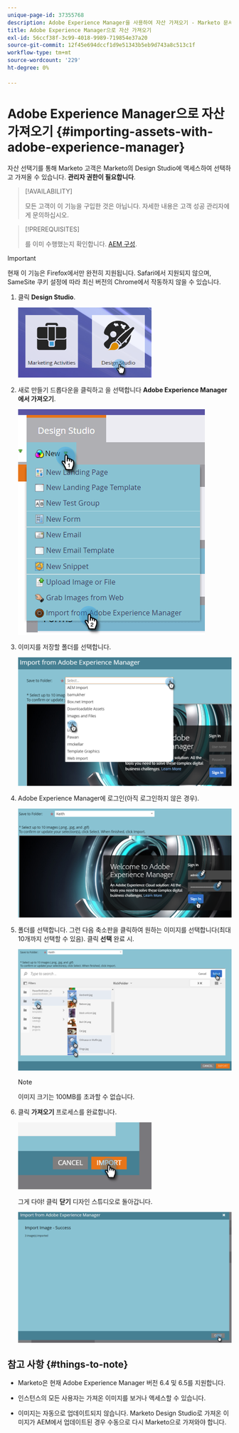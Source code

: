 ```yaml
---
unique-page-id: 37355768
description: Adobe Experience Manager을 사용하여 자산 가져오기 - Marketo 문서 - 제품 설명서
title: Adobe Experience Manager으로 자산 가져오기
exl-id: 56ccf38f-3c99-4018-9989-719854e37a20
source-git-commit: 12f45e694dccf1d9e51343b5eb9d743a8c513c1f
workflow-type: tm+mt
source-wordcount: '229'
ht-degree: 0%

---
```


# Adobe Experience Manager으로 자산 가져오기 {#importing-assets-with-adobe-experience-manager}

자산 선택기를 통해 Marketo 고객은 Marketo의 Design Studio에 액세스하여 선택하고 가져올 수 있습니다. **관리자 권한이 필요합니다**.

>[!AVAILABILITY]
>
>모든 고객이 이 기능을 구입한 것은 아닙니다. 자세한 내용은 고객 성공 관리자에게 문의하십시오.

>[!PREREQUISITES]
>
>를 이미 수행했는지 확인합니다. [AEM 구성](/help/marketo/product-docs/core-marketo-concepts/miscellaneous/configuring-adobe-experience-manager-integration.md).

>[!IMPORTANT]
>
>현재 이 기능은 Firefox에서만 완전히 지원됩니다. Safari에서 지원되지 않으며, SameSite 쿠키 설정에 따라 최신 버전의 Chrome에서 작동하지 않을 수 있습니다.

1. 클릭 **Design Studio**.

   ![](assets/importing-assets-with-adobe-experience-manager-1.png)

1. 새로 만들기 드롭다운을 클릭하고 을 선택합니다 **Adobe Experience Manager에서 가져오기**.

   ![](assets/importing-assets-with-adobe-experience-manager-2.png)

1. 이미지를 저장할 폴더를 선택합니다.

   ![](assets/importing-assets-with-adobe-experience-manager-3.png)

1. Adobe Experience Manager에 로그인(아직 로그인하지 않은 경우).

   ![](assets/importing-assets-with-adobe-experience-manager-4.png)

1. 폴더를 선택합니다. 그런 다음 축소판을 클릭하여 원하는 이미지를 선택합니다(최대 10개까지 선택할 수 있음). 클릭 **선택** 완료 시.

   ![](assets/importing-assets-with-adobe-experience-manager-5.png)

   >[!NOTE]
   >
   >이미지 크기는 100MB를 초과할 수 없습니다.

1. 클릭 **가져오기** 프로세스를 완료합니다.

   ![](assets/importing-assets-with-adobe-experience-manager-6.png)

   그게 다야! 클릭 **닫기** 디자인 스튜디오로 돌아갑니다.

   ![](assets/importing-assets-with-adobe-experience-manager-7.png)

## 참고 사항 {#things-to-note}

* Marketo은 현재 Adobe Experience Manager 버전 6.4 및 6.5를 지원합니다.

* 인스턴스의 모든 사용자는 가져온 이미지를 보거나 액세스할 수 있습니다.

* 이미지는 자동으로 업데이트되지 않습니다. Marketo Design Studio로 가져온 이미지가 AEM에서 업데이트된 경우 수동으로 다시 Marketo으로 가져와야 합니다.
